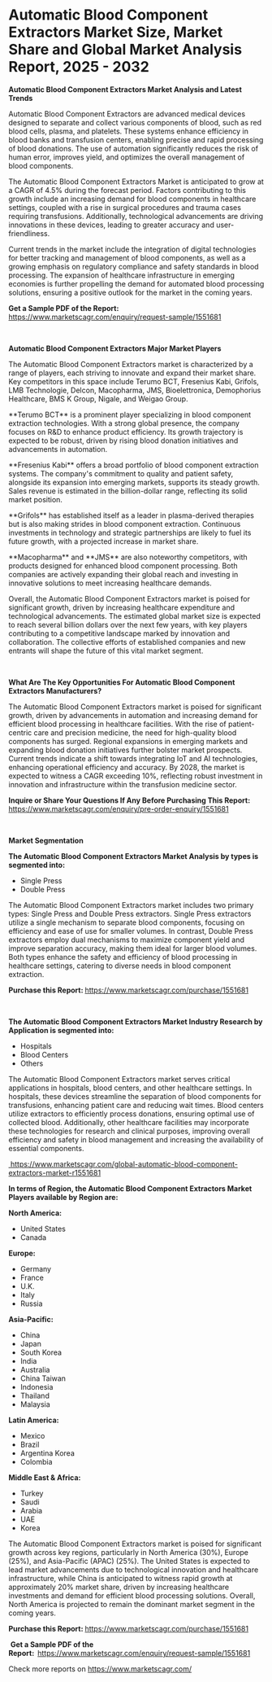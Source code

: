 <p><h1>Automatic Blood Component Extractors Market Size, Market Share and Global Market Analysis Report, 2025 - 2032</h1></p><p><strong>Automatic Blood Component Extractors Market Analysis and Latest Trends</strong></p>
<p><p>Automatic Blood Component Extractors are advanced medical devices designed to separate and collect various components of blood, such as red blood cells, plasma, and platelets. These systems enhance efficiency in blood banks and transfusion centers, enabling precise and rapid processing of blood donations. The use of automation significantly reduces the risk of human error, improves yield, and optimizes the overall management of blood components.</p><p>The Automatic Blood Component Extractors Market is anticipated to grow at a CAGR of 4.5% during the forecast period. Factors contributing to this growth include an increasing demand for blood components in healthcare settings, coupled with a rise in surgical procedures and trauma cases requiring transfusions. Additionally, technological advancements are driving innovations in these devices, leading to greater accuracy and user-friendliness. </p><p>Current trends in the market include the integration of digital technologies for better tracking and management of blood components, as well as a growing emphasis on regulatory compliance and safety standards in blood processing. The expansion of healthcare infrastructure in emerging economies is further propelling the demand for automated blood processing solutions, ensuring a positive outlook for the market in the coming years.</p></p>
<p><strong>Get a Sample PDF of the Report:&nbsp;</strong> <a href="https://www.marketscagr.com/enquiry/request-sample/1551681?utm_campaign=3217&utm_medium=2&utm_source=Github&utm_content=ia&utm_term=04032025&utm_id=automatic-blood-component-extractors">https://www.marketscagr.com/enquiry/request-sample/1551681</a></p>
<p>&nbsp;</p>
<p><strong>Automatic Blood Component Extractors Major Market Players</strong></p>
<p><p>The Automatic Blood Component Extractors market is characterized by a range of players, each striving to innovate and expand their market share. Key competitors in this space include Terumo BCT, Fresenius Kabi, Grifols, LMB Technologie, Delcon, Macopharma, JMS, Bioelettronica, Demophorius Healthcare, BMS K Group, Nigale, and Weigao Group.</p><p>**Terumo BCT** is a prominent player specializing in blood component extraction technologies. With a strong global presence, the company focuses on R&D to enhance product efficiency. Its growth trajectory is expected to be robust, driven by rising blood donation initiatives and advancements in automation.</p><p>**Fresenius Kabi** offers a broad portfolio of blood component extraction systems. The company's commitment to quality and patient safety, alongside its expansion into emerging markets, supports its steady growth. Sales revenue is estimated in the billion-dollar range, reflecting its solid market position.</p><p>**Grifols** has established itself as a leader in plasma-derived therapies but is also making strides in blood component extraction. Continuous investments in technology and strategic partnerships are likely to fuel its future growth, with a projected increase in market share.</p><p>**Macopharma** and **JMS** are also noteworthy competitors, with products designed for enhanced blood component processing. Both companies are actively expanding their global reach and investing in innovative solutions to meet increasing healthcare demands.</p><p>Overall, the Automatic Blood Component Extractors market is poised for significant growth, driven by increasing healthcare expenditure and technological advancements. The estimated global market size is expected to reach several billion dollars over the next few years, with key players contributing to a competitive landscape marked by innovation and collaboration. The collective efforts of established companies and new entrants will shape the future of this vital market segment.</p></p>
<p>&nbsp;</p>
<p><strong>What Are The Key Opportunities For Automatic Blood Component Extractors Manufacturers?</strong></p>
<p><p>The Automatic Blood Component Extractors market is poised for significant growth, driven by advancements in automation and increasing demand for efficient blood processing in healthcare facilities. With the rise of patient-centric care and precision medicine, the need for high-quality blood components has surged. Regional expansions in emerging markets and expanding blood donation initiatives further bolster market prospects. Current trends indicate a shift towards integrating IoT and AI technologies, enhancing operational efficiency and accuracy. By 2028, the market is expected to witness a CAGR exceeding 10%, reflecting robust investment in innovation and infrastructure within the transfusion medicine sector.</p></p>
<p><strong>Inquire or Share Your Questions If Any Before Purchasing This Report:</strong> <a href="https://www.marketscagr.com/enquiry/pre-order-enquiry/1551681?utm_campaign=3217&utm_medium=2&utm_source=Github&utm_content=ia&utm_term=04032025&utm_id=automatic-blood-component-extractors">https://www.marketscagr.com/enquiry/pre-order-enquiry/1551681</a></p>
<p>&nbsp;</p>
<p><strong>Market Segmentation</strong></p>
<p><strong>The Automatic Blood Component Extractors Market Analysis by types is segmented into:</strong></p>
<p><ul><li>Single Press</li><li>Double Press</li></ul></p>
<p><p>The Automatic Blood Component Extractors market includes two primary types: Single Press and Double Press extractors. Single Press extractors utilize a single mechanism to separate blood components, focusing on efficiency and ease of use for smaller volumes. In contrast, Double Press extractors employ dual mechanisms to maximize component yield and improve separation accuracy, making them ideal for larger blood volumes. Both types enhance the safety and efficiency of blood processing in healthcare settings, catering to diverse needs in blood component extraction.</p></p>
<p><strong>Purchase this Report:&nbsp;</strong><a href="https://www.marketscagr.com/purchase/1551681?utm_campaign=3217&utm_medium=2&utm_source=Github&utm_content=ia&utm_term=04032025&utm_id=automatic-blood-component-extractors">https://www.marketscagr.com/purchase/1551681</a></p>
<p>&nbsp;</p>
<p><strong>The Automatic Blood Component Extractors Market Industry Research by Application is segmented into:</strong></p>
<p><ul><li>Hospitals</li><li>Blood Centers</li><li>Others</li></ul></p>
<p><p>The Automatic Blood Component Extractors market serves critical applications in hospitals, blood centers, and other healthcare settings. In hospitals, these devices streamline the separation of blood components for transfusions, enhancing patient care and reducing wait times. Blood centers utilize extractors to efficiently process donations, ensuring optimal use of collected blood. Additionally, other healthcare facilities may incorporate these technologies for research and clinical purposes, improving overall efficiency and safety in blood management and increasing the availability of essential components.</p></p>
<p><a href="https://www.marketscagr.com/global-automatic-blood-component-extractors-market-r1551681?utm_campaign=3217&utm_medium=2&utm_source=Github&utm_content=ia&utm_term=04032025&utm_id=automatic-blood-component-extractors">&nbsp;https://www.marketscagr.com/global-automatic-blood-component-extractors-market-r1551681</a></p>
<p><strong>In terms of Region, the Automatic Blood Component Extractors Market Players available by Region are:</strong></p>
<p>
    <p> <strong> North America: </strong>
        <ul>
            <li>United States</li>
            <li>Canada</li>
        </ul>
        </p> 
    <p> <strong> Europe: </strong>
        <ul>
            <li>Germany</li>
            <li>France</li>
            <li>U.K.</li>
            <li>Italy</li>
            <li>Russia</li>
        </ul>
        </p> 
    <p> <strong> Asia-Pacific: </strong>
        <ul>
            <li>China</li>
            <li>Japan</li>
            <li>South Korea</li>
            <li>India</li>
            <li>Australia</li>
            <li>China Taiwan</li>
            <li>Indonesia</li>
            <li>Thailand</li>
            <li>Malaysia</li>
        </ul>
        </p> 
    <p> <strong> Latin America: </strong>
        <ul>
            <li>Mexico</li>
            <li>Brazil</li>
            <li>Argentina Korea</li>
            <li>Colombia</li>
        </ul>
        </p> 
    <p> <strong> Middle East & Africa: </strong>
        <ul>
            <li>Turkey</li>
            <li>Saudi</li>
            <li>Arabia</li>
            <li>UAE</li>
            <li>Korea</li>
        </ul>
    </p>
    </p>
<p><p>The Automatic Blood Component Extractors market is poised for significant growth across key regions, particularly in North America (30%), Europe (25%), and Asia-Pacific (APAC) (25%). The United States is expected to lead market advancements due to technological innovation and healthcare infrastructure, while China is anticipated to witness rapid growth at approximately 20% market share, driven by increasing healthcare investments and demand for efficient blood processing solutions. Overall, North America is projected to remain the dominant market segment in the coming years.</p></p>
<p><strong>Purchase this Report: </strong><a href="https://www.marketscagr.com/purchase/1551681?utm_campaign=3217&utm_medium=2&utm_source=Github&utm_content=ia&utm_term=04032025&utm_id=automatic-blood-component-extractors">https://www.marketscagr.com/purchase/1551681</a></p>
<p>&nbsp;<strong>Get a Sample PDF of the Report:&nbsp;&nbsp;</strong><a href="https://www.marketscagr.com/enquiry/request-sample/1551681?utm_campaign=3217&utm_medium=2&utm_source=Github&utm_content=ia&utm_term=04032025&utm_id=automatic-blood-component-extractors">https://www.marketscagr.com/enquiry/request-sample/1551681</a></p>
<p><strong></strong></p>
<p>Check more reports on <a href="https://www.marketscagr.com/?utm_campaign=3217&utm_medium=2&utm_source=Github&utm_content=ia&utm_term=04032025&utm_id=automatic-blood-component-extractors">https://www.marketscagr.com/</a></p>